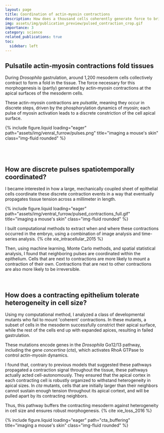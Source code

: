```yaml
---
layout: page
title: Coordination of actin-myosin contractions
description: How does a thousand cells coherently generate force to bring about tissue-level folding?
img: assets/img/publication_preview/pulsed_contraction_crop.gif
importance: 3
category: science
related_publications: true
toc:
  sidebar: left
---
```


## Pulsatile actin-myosin contractions fold tissues

During _Drosophila_ gastrulation, around 1,200 mesoderm cells collectively contract
to form a fold in the tissue. The force necessary for this morphogenesis
is (partly) generated by actin-myosin contractions at the apical surfaces of the
mesoderm cells.

These actin-myosin contractions are _pulsatile_, meaning they occur in discrete
steps, driven by the phosphorylation dynamics of myosin; each pulse of myosin activation
leads to a discrete constriction of the cell apical surface.

<div class='row'>
  <div class='col'>
    {% include figure.liquid loading="eager" path="assets/img/venral_furrow/pulses.png" title="imaging a mouse's skin" class="img-fluid rounded" %}
  </div>
</div>
<br>
<br>
<br>

## How are discrete pulses spatiotemporally coordinated?

I became interested in how a large, mechanically coupled sheet of epithelial cells
coordinate these discrete contraction events in a way that eventually propagates
tissue tension across a millimeter in length.

<div class='row'>
  <div class='col'>
    {% include figure.liquid loading="eager" path="assets/img/ventral_furrow/pulsed_contractions_full.gif" title="imaging a mouse's skin" class="img-fluid rounded" %}
  </div>
</div>

I built computational methods to extract when and where these contractions occurred
in the embryo, using a combination of image analysis and time-series analysis. {% cite xie_intracellular_2015 %}

Then, using machine learning, Monte Carlo methods, and spatial statistical analysis,
I found that neighboring pulses are coordinated within the epithelium. Cells that
are next to contractions are more likely to mount a contraction of their own. Contractions
that are next to other contractions are also more likely to be irreversible.
<br>
<br>
<br>

## How does a contracting epithelium tolerate heterogeneity in cell size?

Using my computational method, I analyzed a class of developmental mutants
who fail to mount 'coherent' contractions. In these mutants, a subset of
cells in the mesoderm successfully constrict their apical surface, while the rest
of the cells end up with expanded apices, resulting in failed gastrulation.

These mutations encode genes in the _Drosophila_ Gα12/13 pathway, including the gene _concertina_ (_cta_),
which activates RhoA GTPase to control actin-myosin dynamics.

I found that, contrary to previous models that suggested these pathways propagated a
contraction signal throughout the tissue, these pathways actually acted cell-autonomously.
They ensured that the apical cortex in each contracting cell is robustly organized
to withstand heterogeneity in apical sizes. In _cta_ mutants, cells that are
initially larger than their neighbors cannot sustain enough tension throughout
its apical cortext, and will be pulled apart by its contracting neighbors.

Thus, this pathway buffers the contracting mesoderm against heterogeneity
in cell size and ensures robust morphogenesis. {% cite xie_loss_2016 %}

<div class='row'>
  <div class='col'>
    {% include figure.liquid loading="eager" path="cta_buffering" title="imaging a mouse's skin" class="img-fluid rounded" %}
  </div>
</div>
<br>
<br>
<br>
